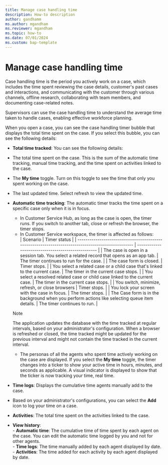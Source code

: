 ```yaml
---
title: Manage case handling time
description: How-to description
author: gandhamm 
ms.author: mgandham
ms.reviewer: mgandham
ms.topic: how-to 
ms.date: 07/01/2024 
ms.custom: bap-template 
---
```


# Manage case handling time

Case handling time is the period you actively work on a case, which includes the time spent reviewing the case details, customer's past cases and interactions, and communicating with the customer through various channels, offline research, collaborating with team members, and documenting case-related notes. 

Supervisors can use the case handling time to understand the average time taken to handle cases, enabling effective workforce planning.

When you open a case, you can see the case handling timer bubble that displays the total time spent on the case. If you select this bubble, you can see the following details:

- **Total time tracked**: You can see the following details:
-  The total time spent on the case. This is the sum of the automatic time tracking, manual time tracking, and the time spent on activities linked to the case. 
- The **My time** toggle. Turn on this toggle to see the time that only you spent working on the case.
- The last updated time. Select refresh to view the updated time.

- **Automatic time tracking**: The automatic timer tracks the time spent on a specific case only when it is in focus. 
    - In Customer Service Hub, as long as the case is open, the timer runs. If you switch to another tab, close or refresh the browser, the timer stops.
    - In Customer Service workspace, the timer is affected as follows:<br>
  | Scenario                                                                                           | Timer status                                       |
  | -------------------------------------------------------------------------------------------------- | -------------------------------------------------- |
  | The case is open in a session tab. You select a related record that opens as an app tab.           | The timer continues to run for the case.           |
  | The case form is closed.                                                                           | Timer stops.                                       |
  | You select a related case or a child case that's linked to the current case.                       | The timer in the current case stops.               |
  | You select a resolved related case or child case linked to the current case.                       | The timer in the current case stops.               |
  | You switch, minimize, refresh, or close browsers                                                   | Timer stops.                                       |
  | You lock your screen with the case in focus.                                                       | The timer stops.                                   |
  | The Case form is in the background when you perform actions like selecting queue item details.     | The timer continues to run.                        |
   
     > [!NOTE]
     > The application updates the database with the time tracked at regular intervals, based on your administrator's configuration. When a browser is refreshed or closed, the time tracked might be updated for the previous interval and might not contain the time tracked in the current interval.
     
    - The personas of all the agents who spent time actively working on the case are displayed. If you select the **My time** toggle, the timer changes into a ticker to show your active time in hours, minutes, and seconds as applicable. A visual indicator is displayed to show that the ticker is now tracking your time, real time. 
 
- **Time logs**: Displays the cumulative time agents manually add to the case. 
 - Based on your administrator's configurations, you can select the **Add** icon to log your time on a case.
- **Activities**: The total time spent on the activities linked to the case.
- **View history**:<br>
      - **Automatic time**: The cumulative time of time spent by each agent on the case. You can edit the automatic time logged by you and not for other agents.<br>
      - **Time logs**: The time manually added by each agent displayed by date.<br>
      - **Activities**: The time added for each activity by each agent displayed by date.<br>


